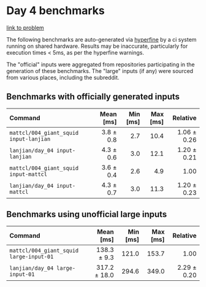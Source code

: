 # Day 4 benchmarks

[link to problem](http://adventofcode.com/2021/day/4)

The following benchmarks are auto-generated via [hyperfine](https://github.com/sharkdp/hyperfine) by a ci system running on shared hardware. Results may be inaccurate, particularly for execution times < 5ms, as per the hyperfine warnings.

The "official" inputs were aggregated from repositories participating in the generation of these benchmarks. The "large" inputs (if any) were sourced from various places, including the subreddit.

## Benchmarks with officially generated inputs
| Command | Mean [ms] | Min [ms] | Max [ms] | Relative |
|:---|---:|---:|---:|---:|
| `mattcl/004_giant_squid input-lanjian` | 3.8 ± 0.8 | 2.7 | 10.4 | 1.06 ± 0.26 |
| `lanjian/day_04 input-lanjian` | 4.3 ± 0.6 | 3.0 | 12.1 | 1.20 ± 0.21 |
| `mattcl/004_giant_squid input-mattcl` | 3.6 ± 0.4 | 2.6 | 4.9 | 1.00 |
| `lanjian/day_04 input-mattcl` | 4.3 ± 0.7 | 3.0 | 11.3 | 1.20 ± 0.23 |
## Benchmarks using unofficial large inputs
| Command | Mean [ms] | Min [ms] | Max [ms] | Relative |
|:---|---:|---:|---:|---:|
| `mattcl/004_giant_squid large-input-01` | 138.3 ± 9.3 | 121.0 | 153.7 | 1.00 |
| `lanjian/day_04 large-input-01` | 317.2 ± 18.0 | 294.6 | 349.0 | 2.29 ± 0.20 |

